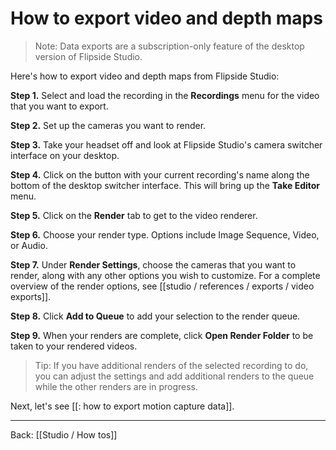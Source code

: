 # How to export video and depth maps

> Note: Data exports are a subscription-only feature of the desktop version of Flipside Studio.

Here's how to export video and depth maps from Flipside Studio:

**Step 1.** Select and load the recording in the **Recordings** menu for the video that you want to export.

**Step 2.** Set up the cameras you want to render.

**Step 3.** Take your headset off and look at Flipside Studio's camera switcher interface on your desktop.

**Step 4.** Click on the button with your current recording's name along the bottom of the desktop switcher interface. This will bring up the **Take Editor** menu.

**Step 5.** Click on the **Render** tab to get to the video renderer.

**Step 6.** Choose your render type. Options include Image Sequence, Video, or Audio.

**Step 7.** Under **Render Settings**, choose the cameras that you want to render, along with any other options you wish to customize. For a complete overview of the render options, see [[studio / references / exports / video exports]].

**Step 8.** Click **Add to Queue** to add your selection to the render queue.

**Step 9.** When your renders are complete, click **Open Render Folder** to be taken to your rendered videos.

> Tip: If you have additional renders of the selected recording to do, you can adjust the settings and add additional renders to the queue while the other renders are in progress.

Next, let's see [[: how to export motion capture data]].

---

Back: [[Studio / How tos]]
